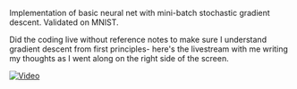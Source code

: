 Implementation of basic neural net with mini-batch stochastic gradient descent. Validated on MNIST.

Did the coding live without reference notes to make sure I understand gradient descent from first principles- here's the livestream with me writing my thoughts as I went along on the right side of the screen.

[![Video](https://img.youtube.com/vi/V0uKbKsOW9I/0.jpg)](https://www.youtube.com/watch?v=V0uKbKsOW9I)
